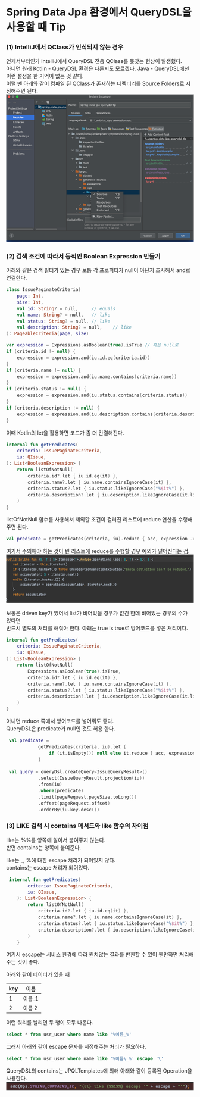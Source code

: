 # Spring Data Jpa 환경에서 QueryDSL을 사용할 때 Tip

### (1) IntelliJ에서 QClass가 인식되지 않는 경우  

언제서부터인가 IntelliJ에서 QueryDSL 전용 QClass를 못찾는 현상이 발생했다.  
아니면 원래 Kotlin - QueryDSL 환경은 다른지도 모르겠다. Java - QueryDSL에선 이런 설정을 한 기억이 없는 것 같다.   
이럴 땐 아래와 같이 컴파일 된 QClass가 존재하는 디렉터리를 Source Folders로 지정해주면 된다.  
![img_2.png](img_2.png)

### (2) 검색 조건에 따라서 동적인 Boolean Expression 만들기  
아래와 같은 검색 필터가 있는 경우 보통 각 프로퍼티가 null이 아닌지 조사해서 and로 연결한다.
```kotlin
class IssuePaginateCriteria(
    page: Int,
    size: Int,
    val id: String? = null,     // equals
    val name: String? = null,   // like
    val status: String? = null, // like
    val description: String? = null,    // like
): PageableCriteria(page, size)
```

```kotlin
var expression = Expressions.asBoolean(true).isTrue // 혹은 null로
if (criteria.id != null) {
    expression = expression.and(iu.id.eq(criteria.id))
}
if (criteria.name != null) {
    expression = expression.and(iu.name.contains(criteria.name))
}
if (criteria.status != null) {
    expression = expression.and(iu.status.contains(criteria.status))
}
if (criteria.description != null) {
    expression = expression.and(iu.description.contains(criteria.description))
}
```

이때 Kotlin의 let을 활용하면 코드가 좀 더 간결해진다.  
```kotlin
internal fun getPredicates(
    criteria: IssuePaginateCriteria,
    iu: QIssue,
): List<BooleanExpression> {
    return listOfNotNull(
        criteria.id?.let { iu.id.eq(it) },
        criteria.name?.let { iu.name.containsIgnoreCase(it) },
        criteria.status?.let { iu.status.likeIgnoreCase("%$it%") },
        criteria.description?.let { iu.description.likeIgnoreCase(it.likeEscape(), '\\') },
    )
}
```

listOfNotNull 함수를 사용해서 제외할 조건이 걸러진 리스트에 reduce 연산을 수행해주면 된다.  
```kotlin
val predicate = getPredicates(criteria, iu).reduce { acc, expression -> acc.and(expression) }
```
여기서 주의해야 하는 것이 빈 리스트에 reduce를 수행할 경우 예외가 떨어진다는 점. 
![img_3.png](img_3.png)

보통은 driven key가 있어서 list가 비어있을 경우가 없긴 한데 비어있는 경우의 수가 있다면  
반드시 별도의 처리를 해줘야 한다. 아래는 true is true로 방어코드를 넣은 처리이다.  
```kotlin
internal fun getPredicates(
    criteria: IssuePaginateCriteria,
    iu: QIssue,
): List<BooleanExpression> {
    return listOfNotNull(
        Expressions.asBoolean(true).isTrue,
        criteria.id?.let { iu.id.eq(it) },
        criteria.name?.let { iu.name.containsIgnoreCase(it) },
        criteria.status?.let { iu.status.likeIgnoreCase("%$it%") },
        criteria.description?.let { iu.description.likeIgnoreCase(it.likeEscape(), '\\') },
    )
}
```

아니면 reduce 쪽에서 방어코드를 넣어줘도 좋다.  
QueryDSL은 predicate가 null인 것도 허용 한다.  
```kotlin
 val predicate =
            getPredicates(criteria, iu).let {
                if (it.isEmpty()) null else it.reduce { acc, expression -> acc.and(expression) }
            }

 val query = queryDsl.createQuery<IssueQueryResult>()
            .select(IssueQueryResult.projection(iu))
            .from(iu)
            .where(predicate)
            .limit(pageRequest.pageSize.toLong())
            .offset(pageRequest.offset)
            .orderBy(iu.key.desc())
```

### (3) LIKE 검색 시 contains 메서드와 like 함수의 차이점     
like는 %%를 양쪽에 알아서 붙여주지 않는다.  
반면 contains는 양쪽에 붙여준다.  

like는 _, %에 대한 escape 처리가 되어있지 않다.  
contains는 escape 처리가 되어있다.   
```kotlin
 internal fun getPredicates(
        criteria: IssuePaginateCriteria,
        iu: QIssue,
    ): List<BooleanExpression> {
        return listOfNotNull(
            criteria.id?.let { iu.id.eq(it) },
            criteria.name?.let { iu.name.containsIgnoreCase(it) },
            criteria.status?.let { iu.status.likeIgnoreCase("%$it%") },
            criteria.description?.let { iu.description.likeIgnoreCase(it.likeEscape(), '\\') },
        )
    }
```

여기서 escape는 서비스 환경에 따라 원치않는 결과를 반환할 수 있어 웬만하면 처리해주는 것이 좋다.  

아래와 같이 데이터가 있을 때

| key   | 이름    |
| ----- | ------ |
| 1     | 이름_1  |
| 2     | 이름 2  |

이런 쿼리를 날리면 두 행이 모두 나온다.  
```sql
select * from usr_user where name like '%이름_%'
```

그래서 아래와 같이 escape 문자를 지정해주는 처리가 필요하다.  
```sql
select * from usr_user where name like '%이름\_%' escape '\'
```

QueryDSL의 contains는 JPQLTemplates에 의해 아래와 같이 등록된 Operation을 사용한다.
![img_4.png](img_4.png)